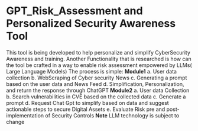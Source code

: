 # GPT_Risk_Assessment and Personalized Security Awareness Tool
This tool is being developed to help personalize and simplify CyberSecurity Awareness and training.
Another Functionality that is researched is how can the tool be crafted in a way to enable risk assessment empowered by LLMs( Large Language Models) 
The process is simple:
**Module1**
a. User data collection
b. WebScraping of Cyber security News
c. Generating a prompt based on the user data and News Feed
d. Simplification, Personalization, and return the response through ChatGPT 
**Module2**
a. User data Collection
b. Search vulnerabilities in CVE based on the collected data
c. Generate a prompt
d. Request Chat Gpt to simplify based on data and suggest actionable steps to secure Digital Assets
e. Evaluate Risk pre and post-implementation of Security Controls
**Note** 
LLM technology is subject to change
